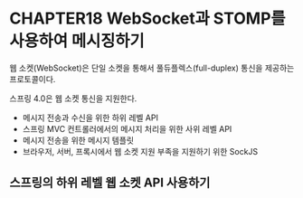 # CHAPTER18 WebSocket과 STOMP를 사용하여 메시징하기


웹 소켓(WebSocket)은 단일 소켓을 통해서 풀듀플렉스(full-duplex) 통신을 제공하는 프로토콜이다.

스프링 4.0은 웹 소켓 통신을 지원한다.

* 메시지 전송과 수신을 위한 하위 레벨 API
* 스프링 MVC 컨트롤러에서의 메시지 처리을 위한 사위 레벨 API
* 메시지 전송을 위한 메시지 템플릿
* 브라우저, 서버, 프록시에서 웹 소켓 지원 부족을 지원하기 위한 SockJS

## 스프링의 하위 레벨 웹 소켓 API 사용하기
